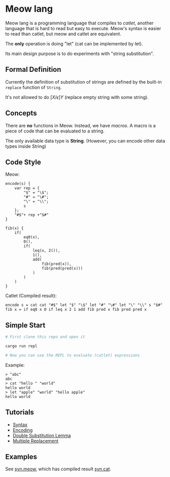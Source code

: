 # Meow lang

Meow lang is a programming language that compiles to *catlet*, another language that is hard to read but easy to execute. Meow's syntax is easier to read than catlet, but meow and catlet are equivalent.

The **only** operation is doing "let" (cat can be implemented by let).

Its main design purpose is to do experiments with "string substitution".

## Formal Definition

Currently the definition of substitution of strings are defined by the built-in `replace` function of `String`.

It's not allowed to do $[X/\epsilon]Y$ (replace empty string with some string).

## Concepts

There are **no** functions in Meow. Instead, we have *macros*. A macro is a piece of code that can be evaluated to a string.

The only available data type is **String**. (However, you can encode other data types inside String)

## Code Style

Meow:

```meow
encode(s) {
    var rep = {
        "$" = "\$";
        "#" = "\#";
        "\" = "\\";
        s
    };
    "#$"+ rep +"$#"
}

fib(x) {
    if(
        eq0(x),
        0(),
        if(
            leq(x, 2()),
            1(),
            add(
                fib(pred(x)),
                fib(pred(pred(x)))
            )
        )
    )
}
```

Catlet (Compiled result):

```catlet
encode s = cat cat "#$" let "$" "\$" let "#" "\#" let "\" "\\" s "$#"
fib x = if eq0 x 0 if leq x 2 1 add fib pred x fib pred pred x
```

## Simple Start

```bash
# First clone this repo and open it

cargo run repl

# Now you can use the REPL to evaluate (catlet) expressions
```

Example:

```
> "abc"
abc
> cat "hello " "world"
hello world
> let "apple" "world" "hello apple"
hello world
```

## Tutorials

- [Syntax](./docs/Syntax.md)
- [Encoding](./docs/Encoding.md)
- [Double Substitution Lemma](./docs/DSL.md)
- [Multiple Replacement](./docs/MR.md)

## Examples

See [syn.meow](./examples/syn.meow), which has compiled result [syn.cat](./examples/syn.cat).
